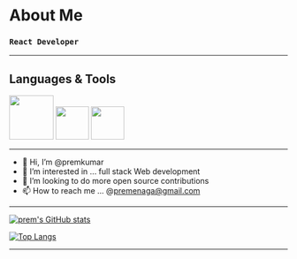 # About Me
### `React Developer `
- ---
<div><h2>Languages & Tools</h2>
<img widht="80px" height="80px" src ="https://img.icons8.com/color/344/javascript--v1.png" />
 <img widht="60px" height="60px" src ="https://cdn.iconscout.com/icon/free/png-256/react-1-282599.png" />
   <img widht="60px" height="60px" src ="https://pics.freeicons.io/uploads/icons/png/9114856761551941711-512.png" />
 </div>
 
- ---
- 👋 Hi, I’m @premkumar
- 👀 I’m interested in ... full stack Web development 
- 💞️ I’m looking to do more open source contributions
- 📫 How to reach me ...  @premenaga@gmail.com
- ---

[![prem's GitHub stats](https://github-readme-stats.vercel.app/api?username=premshetty&count_private=true&show_icons=true&theme=dark)]('https://premshetty.github.io/Portfolio/')

[![Top Langs](https://github-readme-stats.vercel.app/api/top-langs/?username=premshetty&theme=tokyonight)]('https://premshetty.github.io/Portfolio/') 
- ---

<!---
premshetty/premshetty is a ✨ special ✨ repository because its `README.md` (this file) appears on your GitHub profile.
You can click the Preview link to take a look at your changes.
--->
